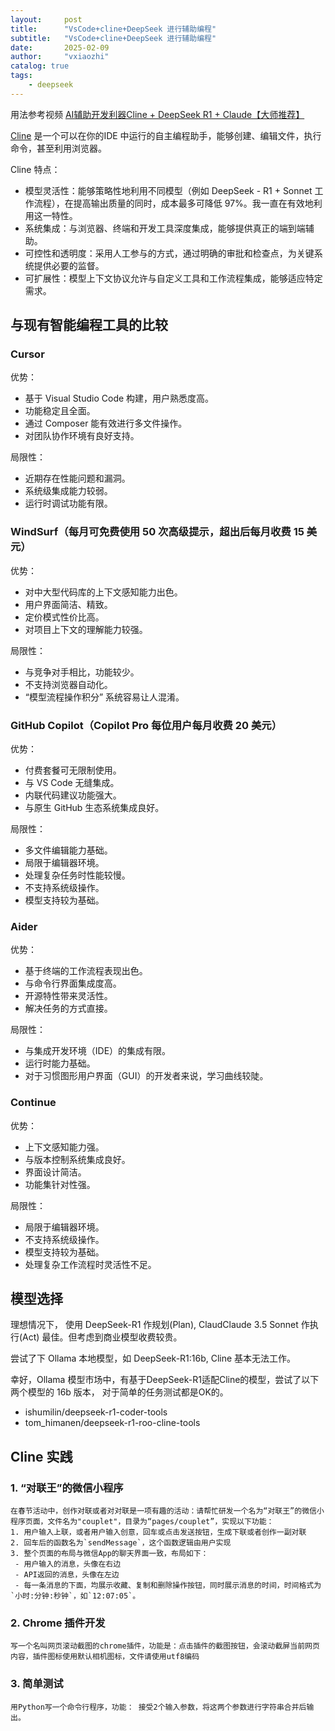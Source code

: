 ```yaml
---
layout:     post
title:      "VsCode+cline+DeepSeek 进行辅助编程"
subtitle:   "VsCode+cline+DeepSeek 进行辅助编程"
date:       2025-02-09
author:     "vxiaozhi"
catalog: true
tags:
    - deepseek
---
```


用法参考视频 [AI辅助开发利器Cline + DeepSeek R1 + Claude【大师推荐】](https://www.youtube.com/watch?v=ft1nCPQqeW8)

[Cline](https://github.com/cline/cline) 是一个可以在你的IDE 中运行的自主编程助手，能够创建、编辑文件，执行命令，甚至利用浏览器。

Cline 特点：

- 模型灵活性：能够策略性地利用不同模型（例如 DeepSeek - R1 + Sonnet 工作流程），在提高输出质量的同时，成本最多可降低 97%。我一直在有效地利用这一特性。
- 系统集成：与浏览器、终端和开发工具深度集成，能够提供真正的端到端辅助。
- 可控性和透明度：采用人工参与的方式，通过明确的审批和检查点，为关键系统提供必要的监督。
- 可扩展性：模型上下文协议允许与自定义工具和工作流程集成，能够适应特定需求。

## 与现有智能编程工具的比较

### Cursor

优势：
- 基于 Visual Studio Code 构建，用户熟悉度高。
- 功能稳定且全面。
- 通过 Composer 能有效进行多文件操作。
- 对团队协作环境有良好支持。
  
局限性：
- 近期存在性能问题和漏洞。
- 系统级集成能力较弱。
- 运行时调试功能有限。
  
### WindSurf（每月可免费使用 50 次高级提示，超出后每月收费 15 美元）

优势：

- 对中大型代码库的上下文感知能力出色。
- 用户界面简洁、精致。
- 定价模式性价比高。
- 对项目上下文的理解能力较强。
  
局限性：

- 与竞争对手相比，功能较少。
- 不支持浏览器自动化。
- “模型流程操作积分” 系统容易让人混淆。

### GitHub Copilot（Copilot Pro 每位用户每月收费 20 美元）

优势：
- 付费套餐可无限制使用。
- 与 VS Code 无缝集成。
- 内联代码建议功能强大。
- 与原生 GitHub 生态系统集成良好。

局限性：

- 多文件编辑能力基础。
- 局限于编辑器环境。
- 处理复杂任务时性能较慢。
- 不支持系统级操作。
- 模型支持较为基础。

### Aider

优势：
- 基于终端的工作流程表现出色。
- 与命令行界面集成度高。
- 开源特性带来灵活性。
- 解决任务的方式直接。

局限性：

- 与集成开发环境（IDE）的集成有限。
- 运行时能力基础。
- 对于习惯图形用户界面（GUI）的开发者来说，学习曲线较陡。
  
### Continue

优势：
- 上下文感知能力强。
- 与版本控制系统集成良好。
- 界面设计简洁。
- 功能集针对性强。

局限性：

- 局限于编辑器环境。
- 不支持系统级操作。
- 模型支持较为基础。
- 处理复杂工作流程时灵活性不足。

## 模型选择

理想情况下， 使用 DeepSeek-R1 作规划(Plan), ClaudClaude 3.5 Sonnet 作执行(Act) 最佳。但考虑到商业模型收费较贵。

尝试了下 Ollama 本地模型，如 DeepSeek-R1:16b, Cline 基本无法工作。

幸好，Ollama 模型市场中，有基于DeepSeek-R1适配Cline的模型，尝试了以下两个模型的 16b 版本， 对于简单的任务测试都是OK的。

- ishumilin/deepseek-r1-coder-tools
- tom_himanen/deepseek-r1-roo-cline-tools

## Cline 实践

### 1. “对联王”的微信小程序

```
在春节活动中，创作对联或者对对联是一项有趣的活动：请帮忙研发一个名为“对联王”的微信小程序页面，文件名为"couplet"，目录为“pages/couplet”，实现以下功能：
1. 用户输入上联，或者用户输入创意，回车或点击发送按钮，生成下联或者创作一副对联
2. 回车后的函数名为`sendMessage`，这个函数逻辑由用户实现
3. 整个页面的布局与微信App的聊天界面一致，布局如下：
 - 用户输入的消息，头像在右边
 - API返回的消息，头像在左边
 - 每一条消息的下面，均展示收藏、复制和删除操作按钮，同时展示消息的时间，时间格式为`小时:分钟:秒钟`，如`12:07:05`。
```

### 2. Chrome 插件开发

```
写一个名叫网页滚动截图的chrome插件，功能是：点击插件的截图按钮，会滚动截屏当前网页内容，插件图标使用默认相机图标，文件请使用utf8编码
```

### 3. 简单测试

```
用Python写一个命令行程序，功能： 接受2个输入参数，将这两个参数进行字符串合并后输出。
```